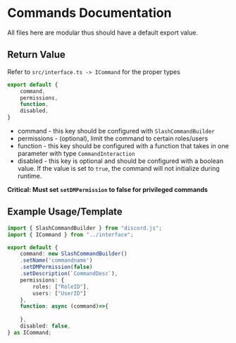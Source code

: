 # Commands Documentation
All files here are modular thus should have a default export value.

## Return Value
Refer to `src/interface.ts -> ICommand` for the proper types
```ts
export default {
    command,
    permissions,
    function,
    disabled,
}
```
* command - this key should be configured with `SlashCommandBuilder`
* permissions - (optional), limit the command to certain roles/users
* function - this key should be configured with a function that takes in one parameter with type `CommandInteraction`
* disabled - this key is optional and should be configured with a boolean value. If the value is set to `true`, the command will not initialize during runtime.

**Critical: Must set `setDMPermission` to false for privileged commands**

## Example Usage/Template

```ts
import { SlashCommandBuilder } from "discord.js";
import { ICommand } from "../interface";

export default {
    command: new SlashCommandBuilder()
    .setName('commandname')
    .setDMPermission(false)
    .setDescription(`CommandDesc`),
    permissions: {
        roles: ["RoleID"],
        users: ["UserID"]
    },
    function: async (command)=>{
        
    },
    disabled: false,
} as ICommand;
```